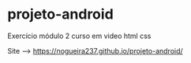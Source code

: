 # projeto-android
Exercício módulo 2 curso em video html css

Site --> https://nogueira237.github.io/projeto-android/
